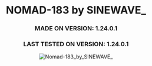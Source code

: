 <div align="center">

# NOMAD-183 by SINEWAVE_
### MADE ON VERSION: 1.24.0.1
### LAST TESTED ON VERSION: 1.24.0.1

![Nomad-183_by_SINEWAVE_](https://github.com/ThatSINEWAVE/World-Of-Tanks-Mods/assets/133239148/f5404d9d-3fd5-40c0-b16a-f913f2716a06)

</div>
